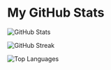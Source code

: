 # My GitHub Stats

![GitHub Stats](https://github-readme-stats.vercel.app/api?username=VarunUpadhyay802&theme=dracula&show_icons=true&hide_border=false&count_private=true)

![GitHub Streak](https://github-readme-streak-stats.herokuapp.com/?user=VarunUpadhyay802&theme=dracula&hide_border=false)

![Top Languages](https://github-readme-stats.vercel.app/api/top-langs/?username=VarunUpadhyay802&theme=dracula&show_icons=true&hide_border=false&layout=compact)
